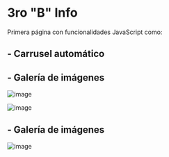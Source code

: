 # 3ro "B" Info

Primera página con funcionalidades JavaScript como:

## - Carrusel automático
## - Galería de imágenes


![image](https://github.com/sitesafemoi/3roB-info/assets/128161888/f07d6f6d-6392-4c42-9e7b-02b5f710becf)

![image](https://github.com/sitesafemoi/3roB-info/assets/128161888/381eb683-30e3-47dc-abf6-b72ac4162397)


## - Galería de imágenes
![image](https://github.com/sitesafemoi/3roB-info/assets/128161888/6abe2b48-3ebc-4e5a-a6c3-39b13433b9c3)


